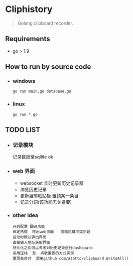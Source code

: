 # Cliphistory
> Golang clipboard recorder. 


## Requirements
- go > 1.9

## How to run by source code

- ### windows
    ```
    go run main.go database.go
    ```

- ### linux
    ```
    go run *.go
    ```

## TODO LIST
- ### 记录模块
    记录数据至sqllite  ok

- ### web 界面
    - websocket 实时更新历史记录器
    - 浏览历史记录
    - 更新当前粘贴板  置顶某一条目
    - 记录分词(该功能无关紧要)
    
- ### other idea
    ```
    开启配置 翻译功能
    绑定热键  呼出web页面   面临热键冲突问题  
    启动时默认弹出界面
    直接输入地址获取界面
    持久化之后可以考虑对历史记录进行dashboard
    采用压栈  及  点歌置顶的方式实现
    置顶条目时  调用github.com/atotto/clipboard.WriteAll()
    ```